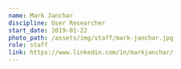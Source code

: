 ```yaml
---
name: Mark Janchar
discipline: User Researcher
start_date: 2019-01-22
photo_path: /assets/img/staff/mark-janchar.jpg
role: staff
link: https://www.linkedin.com/in/markjanchar/
---
```

